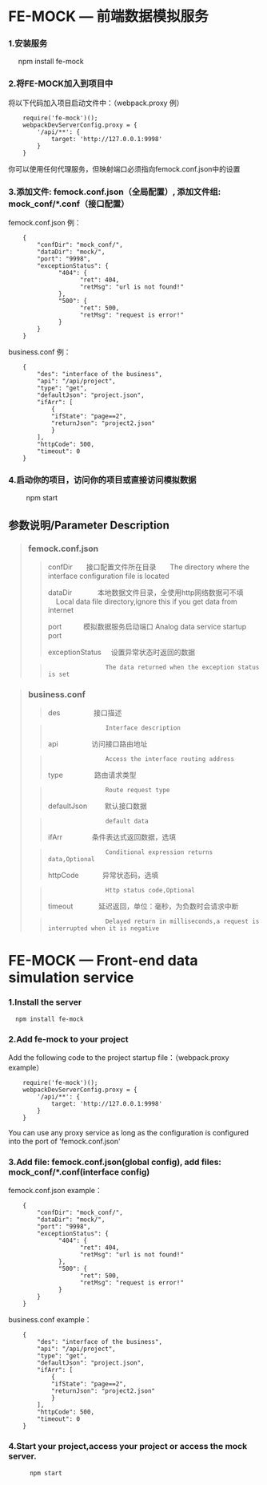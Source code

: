 FE-MOCK — 前端数据模拟服务
======
### 1.安装服务
      npm install fe-mock

### 2.将FE-MOCK加入到项目中
将以下代码加入项目启动文件中：（webpack.proxy 例）

        require('fe-mock')();
        webpackDevServerConfig.proxy = {
            '/api/**': {
                target: 'http://127.0.0.1:9998'
            }
        }
        
你可以使用任何代理服务，但映射端口必须指向femock.conf.json中的设置

### 3.添加文件: femock.conf.json（全局配置）, 添加文件组: mock_conf/*.conf（接口配置）
        
femock.conf.json 例：

        {
            "confDir": "mock_conf/",
            "dataDir": "mock/",
            "port": "9998",
            "exceptionStatus": {
                  "404": {
                        "ret": 404,
                        "retMsg": "url is not found!"
                  },
                  "500": {
                        "ret": 500,
                        "retMsg": "request is error!"
                  }
            }
        }

business.conf 例：

        {
            "des": "interface of the business",
            "api": "/api/project",
            "type": "get",
            "defaultJson": "project.json",
            "ifArr": [
                {
                "ifState": "page==2",
                "returnJson": "project2.json"
                }
            ],
            "httpCode": 500,
            "timeout": 0
        }

### 4.启动你的项目，访问你的项目或直接访问模拟数据
          npm start

参数说明/Parameter Description
------

> ### femock.conf.json
> > confDir             接口配置文件所在目录
> >                    The directory where the interface configuration file is located
> > 
> > dataDir             本地数据文件目录，全使用http网络数据可不填
> >                    Local data file directory,ignore this if you get data from internet
> > 
> > port                模拟数据服务启动端口
> >                     Analog data service startup port
> > 
> > exceptionStatus     设置异常状态时返回的数据
> 
> >                     The data returned when the exception status is set

> ### business.conf
> > des                 接口描述
> 
> >                     Interface description
> > 
> > api                 访问接口路由地址
> 
> >                     Access the interface routing address
> > 
> > type                路由请求类型
> 
> >                     Route request type
> > 
> > defaultJson         默认接口数据
> 
> >                     default data
> > 
> > ifArr               条件表达式返回数据，选填
> 
> >                     Conditional expression returns data,Optional
> > 
> > httpCode            异常状态码，选填
> 
> >                     Http status code,Optional
> > 
> > timeout             延迟返回，单位：毫秒，为负数时会请求中断
> 
> >                     Delayed return in milliseconds,a request is interrupted when it is negative

FE-MOCK — Front-end data simulation service
======
### 1.Install the server
      npm install fe-mock

### 2.Add fe-mock to your project
Add the following code to the project startup file：（webpack.proxy example）

        require('fe-mock')();
        webpackDevServerConfig.proxy = {
            '/api/**': {
                target: 'http://127.0.0.1:9998'
            }
        }
        
You can use any proxy service as long as the configuration is configured into the port of 'femock.conf.json'

### 3.Add file: femock.conf.json(global config), add files: mock_conf/*.conf(interface config)
        
femock.conf.json example：

        {
            "confDir": "mock_conf/",
            "dataDir": "mock/",
            "port": "9998",
            "exceptionStatus": {
                  "404": {
                        "ret": 404,
                        "retMsg": "url is not found!"
                  },
                  "500": {
                        "ret": 500,
                        "retMsg": "request is error!"
                  }
            }
        }

business.conf example：

        {
            "des": "interface of the business",
            "api": "/api/project",
            "type": "get",
            "defaultJson": "project.json",
            "ifArr": [
                {
                "ifState": "page==2",
                "returnJson": "project2.json"
                }
            ],
            "httpCode": 500,
            "timeout": 0
        }

### 4.Start your project,access your project or access the mock server.
          npm start
